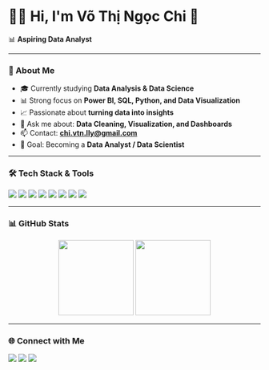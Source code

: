 # 👩‍💻 Hi, I'm Võ Thị Ngọc Chi 🌸  

📊 **Aspiring Data Analyst**  

---

### 🌱 About Me  
- 🎓 Currently studying **Data Analysis & Data Science**  
- 📊 Strong focus on **Power BI, SQL, Python, and Data Visualization**  
- 📈 Passionate about **turning data into insights**  
- 💬 Ask me about: **Data Cleaning, Visualization, and Dashboards**  
- 📫 Contact: **chi.vtn.lly@gmail.com**  
- 🌟 Goal: Becoming a **Data Analyst / Data Scientist**  

---

### 🛠️ Tech Stack & Tools  
<div>
  <img src="https://img.shields.io/badge/Python-3776AB?style=for-the-badge&logo=python&logoColor=white"/>
  <img src="https://img.shields.io/badge/Power%20BI-F2C811?style=for-the-badge&logo=powerbi&logoColor=black"/>
  <img src="https://img.shields.io/badge/SQL-003B57?style=for-the-badge&logo=database&logoColor=white"/>
  <img src="https://img.shields.io/badge/Pandas-150458?style=for-the-badge&logo=pandas&logoColor=white"/>
  <img src="https://img.shields.io/badge/Numpy-013243?style=for-the-badge&logo=numpy&logoColor=white"/>
  <img src="https://img.shields.io/badge/Matplotlib-005C5C?style=for-the-badge&logo=plotly&logoColor=white"/>
  <img src="https://img.shields.io/badge/Tableau-E97627?style=for-the-badge&logo=tableau&logoColor=white"/>
  <img src="https://img.shields.io/badge/Git-F05032?style=for-the-badge&logo=git&logoColor=white"/>
</div>  

---

### 📊 GitHub Stats  
<p align="center">
  <img src="https://github-readme-stats.vercel.app/api?username=chivtn&show_icons=true&theme=tokyonight" height="150"/>
  <img src="https://github-readme-stats.vercel.app/api/top-langs/?username=chivtn&layout=compact&theme=tokyonight" height="150"/>
</p>  

---

### 🌐 Connect with Me  
<p>
  <a href="mailto:chi.vtn.lly@gmail.com"><img src="https://img.shields.io/badge/Gmail-D14836?style=for-the-badge&logo=gmail&logoColor=white"/></a>
  <a href="https://linkedin.com"><img src="https://img.shields.io/badge/LinkedIn-0A66C2?style=for-the-badge&logo=linkedin&logoColor=white"/></a>
  <a href="https://facebook.com"><img src="https://img.shields.io/badge/Facebook-1877F2?style=for-the-badge&logo=facebook&logoColor=white"/></a>
</p>
